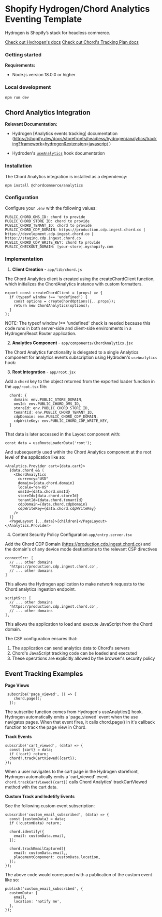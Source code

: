 # Shopify Hydrogen/Chord Analytics Eventing Template

Hydrogen is Shopify’s stack for headless commerce.

[Check out Hydrogen's docs](https://shopify.dev/custom-storefronts/hydrogen)
[Check out Chord's Tracking Plan docs](https://docs.chord.co/tracking-plan)

### Getting started

**Requirements:**

- Node.js version 18.0.0 or higher

### Local development

```bash
npm run dev
```

## Chord Analytics Integration

**Relevant Documentation:**

- Hydrogen [Analytics events tracking] documentation (<https://shopify.dev/docs/storefronts/headless/hydrogen/analytics/tracking?framework=hydrogen&extension=javascript>
  )

- Hydroden's [`useAnalytics`](https://shopify.dev/docs/api/hydrogen/2024-04/hooks/useanalytics) hook documentation

### Installation

The Chord Analytics integration is installed as a dependency:

```
npm install @chordcommerce/analytics
```

### Configuration

Configure your `.env` with the following values:

```
PUBLIC_CHORD_OMS_ID: chord to provide
PUBLIC_CHORD_STORE_ID: chord to provide
PUBLIC_CHORD_TENANT_ID: chord to provide
PUBLIC_CHORD_CDP_DOMAIN: https://production.cdp.ingest.chord.co | https://development.cdp.ingest.chord.co | https://staging.cdp.ingest.chord.co
PUBLIC_CHORD_CDP_WRITE_KEY: chord to provide
PUBLIC_CHECKOUT_DOMAIN: [your-store].myshopify.com
```

### Implementation

1. **Client Creation** - `app/lib/chord.js`

The Chord Analytics client is created using the createChordClient function, which initializes the ChordAnalytics instance with custom formatters.

```
export const createChordClient = (props) => {
  if (typeof window !== 'undefined') {
    const options = createChordOptions({...props});
    return new ChordAnalytics(options);
  }
};
```

NOTE: The typeof window !== 'undefined' check is needed because this code runs in both server-side and client-side environments in a Hydrogen/React Router application.

2. **Analytics Component** - `app/components/ChordAnalytics.jsx`

The Chord Analytics functionality is delegated to a single Analytics component for analytics events subscription using Hydroden's `useAnalytics` hook:

3. **Root Integration** - `app/root.jsx`

Add a `chord` key to the object returned from the exported loader function in the `app/root.tsx` file:

```
  chord: {
    domain: env.PUBLIC_STORE_DOMAIN,
    omsId: env.PUBLIC_CHORD_OMS_ID,
    storeId: env.PUBLIC_CHORD_STORE_ID,
    tenantId: env.PUBLIC_CHORD_TENANT_ID,
    cdpDomain: env.PUBLIC_CHORD_CDP_DOMAIN,
    cdpWriteKey: env.PUBLIC_CHORD_CDP_WRITE_KEY,
  }
```

That data is later accessed in the Layout component with:

```
const data = useRouteLoaderData('root');
```

And subsequently used within the Chord Analytics component at the root level of the application like so:

```
<Analytics.Provider cart={data.cart}>
  {data.chord && (
    <ChordAnalytics
      currency="USD"
      domain={data.chord.domain}
      locale="en-US"
      omsId={data.chord.omsId}
      storeId={data.chord.storeId}
      tenantId={data.chord.tenantId}
      cdpDomain={data.chord.cdpDomain}
      cdpWriteKey={data.chord.cdpWriteKey}
    />
  )}
  <PageLayout {...data}>{children}</PageLayout>
</Analytics.Provider>
```

4. Content Security Policy Configuration `app/entry.server.tsx`

Add the Chord CDP Domain (<https://production.cdp.ingest.chord.co>) and the domain's of any device mode destiantions to the relevant CSP directives

```
connectSrc: [
  // ... other domains
  'https://production.cdp.ingest.chord.co',
  // ... other domains
]
```

This allows the Hydrogen application to make network requests to the Chord analytics ingestion endpoint.

```
scriptSrc: [
  // ... other domains
  'https://production.cdp.ingest.chord.co',
  // ... other domains
],
```

This allows the application to load and execute JavaScript from the Chord domain.

The CSP configuration ensures that:

1. The application can send analytics data to Chord's servers
2. Chord's JavaScript tracking code can be loaded and executed
3. These operations are explicitly allowed by the browser's security policy

## Event Tracking Examples

**Page Views**

```
 subscribe('page_viewed', () => {
    chord.page();
  });
```

The subscribe function comes from Hydrogen's useAnalytics() hook. Hydrogen automatically emits a 'page_viewed' event when the use navigates pages. When that event fires, it calls chord.page() in it's callback function to track the page view in Chord.

**Track Events**

```
subscribe('cart_viewed', (data) => {
  const {cart} = data;
  if (!cart) return;
  chord?.trackCartViewed({cart});
});
```

When a user navigates to the cart page in the Hydrogen storefront, Hydrogen automatically emits a 'cart_viewed' event. `chord.trackCartViewed({cart})` calls Chord Analytics' trackCartViewed method with the cart data.

**Custom Track and Indetify Events**

See the following custom event subscription:

```
subscribe('custom_email_subscribed', (data) => {
  const {customData} = data;
  if (!customData) return;

  chord.identify({
    email: customData.email,
  });

  chord.trackEmailCaptured({
    email: customData.email,,
    placementComponent: customData.location,
  });
});
```

The above code would correspond with a publication of the custom event like so:

```
publish('custom_email_subscribed', {
  customData: {
    email,
    location: 'notify me',
  },
});
```
